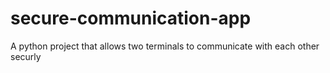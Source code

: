 # secure-communication-app
A python project that allows two terminals to communicate with each other securly
